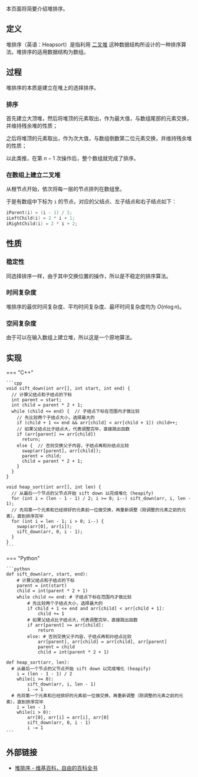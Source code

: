 本页面将简要介绍堆排序。

## 定义

堆排序（英语：Heapsort）是指利用 [二叉堆](../ds/binary-heap.md) 这种数据结构所设计的一种排序算法。堆排序的适用数据结构为数组。

## 过程

堆排序的本质是建立在堆上的选择排序。

### 排序

首先建立大顶堆，然后将堆顶的元素取出，作为最大值，与数组尾部的元素交换，并维持残余堆的性质；

之后将堆顶的元素取出，作为次大值，与数组倒数第二位元素交换，并维持残余堆的性质；

以此类推，在第 $n-1$ 次操作后，整个数组就完成了排序。

### 在数组上建立二叉堆

从根节点开始，依次将每一层的节点排列在数组里。

于是有数组中下标为 `i` 的节点，对应的父结点、左子结点和右子结点如下：

```cpp
iParent(i) = (i - 1) / 2;
iLeftChild(i) = 2 * i + 1;
iRightChild(i) = 2 * i + 2;
```

## 性质

### 稳定性

同选择排序一样，由于其中交换位置的操作，所以是不稳定的排序算法。

### 时间复杂度

堆排序的最优时间复杂度、平均时间复杂度、最坏时间复杂度均为 $O(n\log n)$。

### 空间复杂度

由于可以在输入数组上建立堆，所以这是一个原地算法。

## 实现

=== "C++"
    
    ```cpp
    void sift_down(int arr[], int start, int end) {
      // 计算父结点和子结点的下标
      int parent = start;
      int child = parent * 2 + 1;
      while (child <= end) {  // 子结点下标在范围内才做比较
        // 先比较两个子结点大小，选择最大的
        if (child + 1 <= end && arr[child] < arr[child + 1]) child++;
        // 如果父结点比子结点大，代表调整完毕，直接跳出函数
        if (arr[parent] >= arr[child])
          return;
        else {  // 否则交换父子内容，子结点再和孙结点比较
          swap(arr[parent], arr[child]);
          parent = child;
          child = parent * 2 + 1;
        }
      }
    }
    
    void heap_sort(int arr[], int len) {
      // 从最后一个节点的父节点开始 sift down 以完成堆化 (heapify)
      for (int i = (len - 1 - 1) / 2; i >= 0; i--) sift_down(arr, i, len - 1);
      // 先将第一个元素和已经排好的元素前一位做交换，再重新调整（刚调整的元素之前的元素），直到排序完毕
      for (int i = len - 1; i > 0; i--) {
        swap(arr[0], arr[i]);
        sift_down(arr, 0, i - 1);
      }
    }
    ```

=== "Python"
    
    ```python
    def sift_down(arr, start, end):
        # 计算父结点和子结点的下标
        parent = int(start)
        child = int(parent * 2 + 1)
        while child <= end: # 子结点下标在范围内才做比较
            # 先比较两个子结点大小，选择最大的
            if child + 1 <= end and arr[child] < arr[child + 1]:
                child += 1
            # 如果父结点比子结点大，代表调整完毕，直接跳出函数
            if arr[parent] >= arr[child]:
                return
            else: # 否则交换父子内容，子结点再和孙结点比较
                arr[parent], arr[child] = arr[child], arr[parent]
                parent = child
                child = int(parent * 2 + 1)
    
    def heap_sort(arr, len):
      # 从最后一个节点的父节点开始 sift down 以完成堆化 (heapify)
        i = (len - 1 - 1) / 2
        while(i >= 0):
            sift_down(arr, i, len - 1)
            i -= 1
      # 先将第一个元素和已经排好的元素前一位做交换，再重新调整（刚调整的元素之前的元素），直到排序完毕
        i = len - 1
        while(i > 0):
            arr[0], arr[i] = arr[i], arr[0]
            sift_down(arr, 0, i - 1)
            i -= 1
    ```

## 外部链接

-   [堆排序 - 维基百科，自由的百科全书](https://zh.wikipedia.org/wiki/%E5%A0%86%E6%8E%92%E5%BA%8F)
